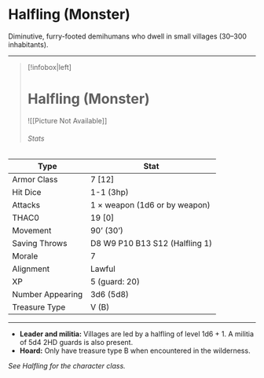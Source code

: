 # Halfling (Monster)

Diminutive, furry-footed demihumans who dwell in small villages (30–300 inhabitants).

------
> [!infobox|left] 
>  # Halfling (Monster) 
>  ![[Picture Not Available]] 
>  ###### Stats 
| Type                    | Stat        |
| ---------------- | ------------------------------ |
| Armor Class     | 7 [12]                         |
| Hit Dice         | 1-1 (3hp)                      |
| Attacks          | 1 × weapon (1d6 or by weapon)  |
| THAC0            | 19 [0]                         |
| Movement         | 90’ (30’)                      |
| Saving Throws    | D8 W9 P10 B13 S12 (Halfling 1) |
| Morale           | 7                              |
| Alignment        | Lawful                         |
| XP               | 5 (guard: 20)                  |
| Number Appearing | 3d6 (5d8)                      |
| Treasure Type    | V (B)                          |

------

- **Leader and militia:** Villages are led by a halfling of level 1d6 + 1. A militia of 5d4 2HD guards is also present.
- **Hoard:** Only have treasure type B when encountered in the wilderness.

*See Halfling for the character class.*